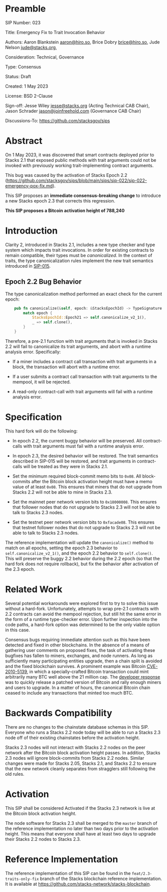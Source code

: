 # Preamble

SIP Number: 023

Title: Emergency Fix to Trait Invocation Behavior

Authors:
    Aaron Blankstein <aaron@hiro.so>,
    Brice Dobry <brice@hiro.so>,
    Jude Nelson <jude@stacks.org>,

Consideration: Technical, Governance

Type: Consensus

Status: Draft

Created: 1 May 2023

License: BSD 2-Clause

Sign-off: Jesse Wiley <jesse@stacks.org> (Acting Technical CAB Chair), Jason Schrader <jason@joinfreehold.com> (Governance CAB Chair)

Discussions-To: https://github.com/stacksgov/sips

# Abstract

On 1 May 2023, it was discovered that smart contracts deployed prior to Stacks 2.1
that exposed public methods with
trait arguments could not be invoked with previously working trait-implementing
contract arguments.

This bug was caused by the activation of Stacks Epoch 2.2 (https://github.com/stacksgov/sips/blob/main/sips/sip-022/sip-022-emergency-pox-fix.md).

This SIP proposes an **immediate consensus-breaking change** to
introduce a new Stacks epoch 2.3 that corrects this regression.

**This SIP proposes a Bitcoin activation height of 788,240**

# Introduction

Clarity 2, introduced in Stacks 2.1, includes a new type checker and type system which
impacts trait invocations. In order for existing contracts to remain
compatible, their types must be _canonicalized_. In the context of traits,
the type canonicalization rules implement the new trait semantics introduced in
[SIP-015](./sips/sip-015/sip-015-network-upgrade.md).

## Epoch 2.2 Bug Behavior

The type canonicalization method performed an exact check for the current epoch:

```rust
    pub fn canonicalize(&self, epoch: &StacksEpochId) -> TypeSignature {
        match epoch {
            StacksEpochId::Epoch21 => self.canonicalize_v2_1(),
            _ => self.clone(),
        }
    }
```

Therefore, a pre-2.1 function with trait arguments that is invoked in Stacks 2.2
will fail to canonicalize its trait arguments, and abort with a
runtime analysis error. Specifically:

* If a miner includes a contract call transaction with trait arguments in a block, the transaction will abort with a runtime error.

* If a user submits a contract call transaction with trait arguments to the
  mempool, it will be rejected.

* A read-only contract-call with trait arguments will fail with a runtime
  analysis error.

# Specification

This hard fork will do the following:

* In epoch 2.2, the current buggy behavior will be preserved.  All
  contract-calls with trait arguments must fail with a runtime analysis error.

* In epoch 2.3, the desired behavior will be restored.  The trait semantics
  described in SIP-015 will be restored, and trait arguments in
  contract-calls will be treated as they were in Stacks 2.1.

* Set the minimum required block-commit memo bits to `0x08`.  All block-commits
  after the Bitcoin block activation height must have a memo value of at least
`0x08`.  This ensures that miners that do not upgrade from Stacks 2.2 will not
be able to mine in Stacks 2.3.

* Set the mainnet peer network version bits to `0x18000008`.  This ensures that follower
  nodes that do not upgrade to Stacks 2.3 will not be able to talk to Stacks
2.3 nodes.

* Set the testnet peer network version bits to `0xfacade08`.  This ensures that
  testnet follower nodes that do not upgrade to Stacks 2.3 will not be able to
talk to Stacks 2.3 nodes.

The reference implementation will update the `canonicalize()` method to match on all epochs, setting
the epoch 2.3 behavior to `self.canonicalize_v2_1()`, and the epoch 2.2 behavior to `self.clone()`.
This will preserve the buggy 2.2 behavior during the 2.2 epoch (so that the
hard fork does not require rollback), but fix the behavior after activation
of the 2.3 epoch.

# Related Work

Several potential workarounds were explored first to try to solve this issue without a hard-fork. 
Unfortunately, attempts to wrap pre-2.1 contracts with 2.2 contracts can avoid the mempool rejection, 
but still hit the same error in the form of a runtime type-checker error.
Upon further inspection into the code paths, a hard-fork option was determined to be the only viable option in this case.

Consensus bugs requiring immediate attention such as this
have been detected and fixed in other blockchains.  In the
absence of a means of gathering user comments on proposed fixes, the task of
activating these bugfixes has fallen to miners, exchanges, and node runners.  As
long as sufficiently many participating entities upgrade, then a chain split is
avoided and the fixed blockchain survives.  A prominent example was Bitcoin
[CVE-2010-5139](https://www.cvedetails.com/cve/CVE-2010-5139/), in which a
specially-crafted Bitcoin transaction could mint arbitrarily many BTC well above
the 21 million cap.  The [developer
response](https://bitcointalk.org/index.php?topic=823.0) was to quickly release
a patched version of Bitcoin and rally enough miners and users to upgrade.  In a
matter of hours, the canonical Bitcoin chain ceased to include any transactions
that minted too much BTC.

# Backwards Compatibility

There are no changes to the chainstate database schemas in this SIP.  Everyone
who runs a Stacks 2.2 node today will be able to run a Stacks 2.3 node off of
their existing chainstates before the activation height.

Stacks 2.3 nodes will not interact with Stacks 2.2 nodes on the peer
network after the Bitcoin block activation height passes.  In
addition, Stacks 2.3 nodes will ignore block-commits from Stacks 2.2
nodes.  Similar changes were made for Stacks 2.05, Stacks 2.1, and
Stacks 2.2 to ensure that the new network cleanly separates from
stragglers still following the old rules.

# Activation

This SIP shall be considered Activated if the Stacks 2.3 network is live at the
Bitcoin block activation height.

The node software for Stacks 2.3 shall be merged to the `master` branch of the
reference implementation no later than two days prior to the activation
height. This means that everyone shall have at least two days to upgrade
their Stacks 2.2 nodes to Stacks 2.3.

# Reference Implementation

The reference implementation of this SIP can be found in the
`feat/2.3-traits-only-fix` branch of
the Stacks blockchain reference implementation.  It is available at
https://github.com/stacks-network/stacks-blockchain.
